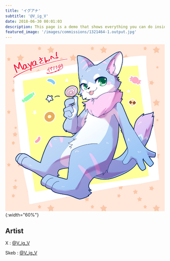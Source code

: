 ```yaml
---
title: 'イグアナ'
subtitle: '@V_ig_V'
date: 2018-06-30 00:01:03
description: This page is a demo that shows everything you can do inside portfolio and blog posts.
featured_image: '/images/commissions/1321464-1.output.jpg'
---
```


![](/images/commissions/1321464-1.output.jpg){:width="60%"}

## Artist

X : [@V_ig_V](https://twitter.com/V_ig_V)

Skeb : [@V_ig_V](https://skeb.jp/@V_ig_V)